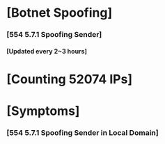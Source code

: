 # [Botnet Spoofing]
### [554 5.7.1 Spoofing Sender]
#### [Updated every 2~3 hours]

# [Counting 52074 IPs]

# [Symptoms] 
###   [554 5.7.1 Spoofing Sender in Local Domain]
